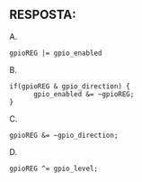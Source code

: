 ## RESPOSTA:

A.   

    gpioREG |= gpio_enabled

 

 

B.      

    if(gpioREG & gpio_direction) {
          gpio_enabled &= ~gpioREG;
    }
           

 

C.          

    gpioREG &= ~gpio_direction;

 

 


D.          
    
    gpioREG ^= gpio_level;

      

